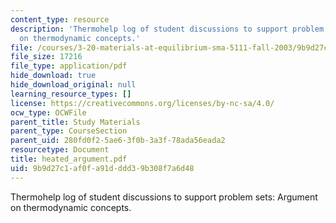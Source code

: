 ```yaml
---
content_type: resource
description: 'Thermohelp log of student discussions to support problem sets: Argument
  on thermodynamic concepts.'
file: /courses/3-20-materials-at-equilibrium-sma-5111-fall-2003/9b9d27c1af0fa91dddd39b308f7a6d48_heated_argument.pdf
file_size: 17216
file_type: application/pdf
hide_download: true
hide_download_original: null
learning_resource_types: []
license: https://creativecommons.org/licenses/by-nc-sa/4.0/
ocw_type: OCWFile
parent_title: Study Materials
parent_type: CourseSection
parent_uid: 280fd0f2-5ae6-3f0b-3a3f-78ada56eada2
resourcetype: Document
title: heated_argument.pdf
uid: 9b9d27c1-af0f-a91d-ddd3-9b308f7a6d48
---
```

Thermohelp log of student discussions to support problem sets: Argument on thermodynamic concepts.